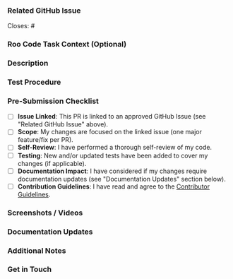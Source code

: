 <!--
Thank you for contributing to Roo Code!

Before submitting your PR, please ensure:
- It's linked to an approved GitHub Issue.
- You've reviewed our [Contributing Guidelines](../CONTRIBUTING.md).
-->

### Related GitHub Issue

<!-- Every PR MUST be linked to an approved issue. -->

Closes: # <!-- Replace with the issue number, e.g., Closes: #123 -->

### Roo Code Task Context (Optional)

<!--
If you used Roo Code to help create this PR, you can share public task links here.
This helps reviewers understand your development process and provides additional context.
Example: https://app.researcherry.app/share/task-id
-->

### Description

<!--
Briefly summarize the changes in this PR and how they address the linked issue.
The issue should cover the "what" and "why"; this section should focus on:
- The "how": key implementation details, design choices, or trade-offs made.
- Anything specific reviewers should pay attention to in this PR.
-->

### Test Procedure

<!--
Detail the steps to test your changes. This helps reviewers verify your work.
- How did you test this specific implementation? (e.g., unit tests, manual testing steps)
- How can reviewers reproduce your tests or verify the fix/feature?
- Include relevant testing environment details if applicable.
-->

### Pre-Submission Checklist

<!-- Go through this checklist before marking your PR as ready for review. -->

- [ ] **Issue Linked**: This PR is linked to an approved GitHub Issue (see "Related GitHub Issue" above).
- [ ] **Scope**: My changes are focused on the linked issue (one major feature/fix per PR).
- [ ] **Self-Review**: I have performed a thorough self-review of my code.
- [ ] **Testing**: New and/or updated tests have been added to cover my changes (if applicable).
- [ ] **Documentation Impact**: I have considered if my changes require documentation updates (see "Documentation Updates" section below).
- [ ] **Contribution Guidelines**: I have read and agree to the [Contributor Guidelines](/CONTRIBUTING.md).

### Screenshots / Videos

<!--
For UI changes, please provide before-and-after screenshots or a short video of the *actual results*.
This greatly helps in understanding the visual impact of your changes.
-->

### Documentation Updates

<!--
Does this PR necessitate updates to user-facing documentation?
- [ ] No documentation updates are required.
- [ ] Yes, documentation updates are required. (Please describe what needs to be updated or link to a PR in the docs repository).
-->

### Additional Notes

<!-- Add any other context, questions, or information for reviewers here. -->

### Get in Touch

<!--
Please provide your Discord username for reviewers or maintainers to reach you if they have questions about your PR
-->
